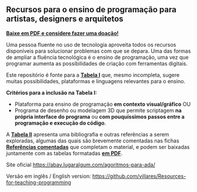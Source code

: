 ## Recursos para o ensino de programação para artistas, designers e arquitetos

**[Baixe em PDF e considere fazer uma doação!](http://gumroad.com/l/LrVZ)**

Uma pessoa fluente no uso de tecnologia aproveita todos os recursos disponíveis para solucionar problemas com que se depara. Uma das formas de ampliar a fluência tecnológica é o ensino de programação, uma vez que programar aumenta as possibilidades de criação com ferramentas digitais.

Este repositório é fonte para a **[Tabela I](https://docs.google.com/spreadsheets/d/1l87iQ1ewJQahCOtLujH5AQ9nifyfTdYqkGRPeVvRcrE/pubhtml)** que, mesmo incompleta, sugere muitas possibilidades, plataformas e linguagens relevantes para o ensino.

**Critérios para a inclusão na Tabela I:**
* Plataforma para ensino de programação **em contexto visual/gráfico** 
OU
* Programa de desenho ou modelagem 3D que permite scriptagem **na própria interface do programa** ou **com pouquíssimos passos entre a programação e execução do código**.

A **[Tabela II](https://docs.google.com/spreadsheets/d/1l87iQ1ewJQahCOtLujH5AQ9nifyfTdYqkGRPeVvRcrE/pubhtml?gid=1695940833)** apresenta uma bibliografia e outras referências a serem exploradas, algumas das quais são brevemente comentadas nas fichas **[Referências comentadas](http://gumroad.com/l/LrVZ)** que completam o material, e podem ser baixadas juntamente com as tabelas formatadas **[em PDF](http://gumroad.com/l/LrVZ)**. 

Site oficial https://abav.lugaralgum.com/agoritmos-para-ada/

Versão em inglês / English version: https://github.com/villares/Resources-for-teaching-programming
